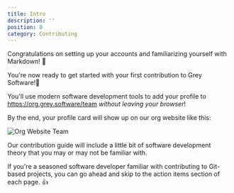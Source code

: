 ```yaml
---
title: Intro
description: ''
position: 8
category: Contributing
---
```


Congratulations on setting up your accounts and familiarizing yourself with Markdown! 🥳

You're now ready to get started with your first contribution to Grey Software!💪

You'll use modern software development tools to add your profile to https://org.grey.software/team *without leaving your browser*!

By the end, your profile card will show up on our org website like this:

![Org Website Team](/org-website-team.png)

<alert>
Our contribution guide will include a little bit of software development theory that you may or may not be familiar with. 

If you're a seasoned software developer familiar with contributing to Git-based projects, you can go ahead and skip to the action items section of each page. 👍
</alert>
